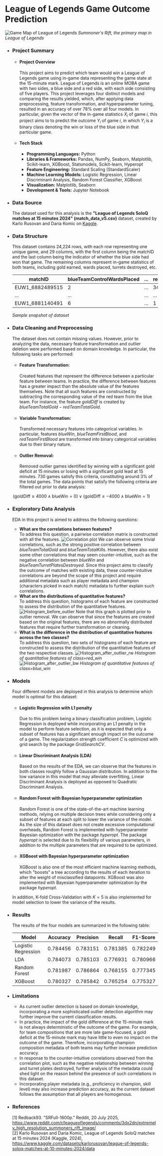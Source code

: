 # League of Legends Game Outcome Prediction
![Game Map of League of Legends](assets/SR.jpg)
*Summoner's Rift, the primary map in League of Legends*

- ### Project Summary
  - #### Project Overview
    This project aims to predict which team would win a League of Legends game using in-game data representing the game state at the 15-minute mark. League of Legends is an online MOBA game with two sides, a blue side and a red side, with each side consisting of five players. This project leverages four distinct models and comparing the results yielded, which, after applying data preprocessing, feature transformation, and hyperparameter tuning, resulted in an accuracy of over 78% over all four models. In particular, given the vector of the in-game statistics $X_i$ of game $i$, this project aims to to predict the outcome $Y_i$ of game $i$, in which $Y_i$ is a binary class denoting the win or loss of the blue side in that particular game.
  - #### Tech Stack
    - **Programming Languages:** Python
    - **Libraries & Frameworks:** Pandas, NumPy, Seaborn, Matplotlib, Scikit-learn, XGBoost, Statsmodels, Scikit-learn, Hyperopt
    - **Feature Engineering:** Standard Scaling (StandardScaler)
    - **Machine Learning Models:** Logistic Regression, Linear Discriminant Analysis, Random Forest Classifier, XGBoost
    - **Visualization:** Matplotlib, Seaborn
    - **Development & Tools:** Jupyter Notebook

- ### Data Source
  The dataset used for this analysis is the **"League of Legends SoloQ matches at 15 minutes 2024" (match_data_v5.csv)** dataset, created by Karlo Rusovan and Daria Komic on [Kaggle](https://www.kaggle.com/datasets/karlorusovan/league-of-legends-soloq-matches-at-10-minutes-2024/data).

- ### Data Structure
  This dataset contains 24,224 rows, with each row representing one unique game, and 29 columns, with the first column being the matchID and the last column being the indicator of whether the blue side had won that game. The remaining columns represent in-game statistics of both teams, including gold earned, wards placed, turrets destroyed, etc.

  |matchID|blueTeamControlWardsPlaced|...|redTeamControlWardsPlaced|...|blueWin|
  |-------|--------------------------|---|-------------------------|---|-------|
  |EUW1_6882489515|2|...|34|...|1|
  |...|...|...|...|...|
  |EUW1_6881140491|6|...|1|...|1|

  *Sample snapshot of dataset*

- ### Data Cleaning and Preprocessing
  The dataset does not contain missing values. However, prior to analyzing the data, necessary feature transformation and outlier deletion were performed based on domain knowledge. In particular, the following tasks are performed:

  - #### Feature Transformation:
    Created features that represent the difference between a particular feature between teams. In practice, the difference between features has a greater impact than the absolute value of the features themselves. Note that all such features are constructed by subtracting the corresponding value of the red team from the blue team. 
    For instance, the feature $goldDiff$ is created by $blueTeamTotalGold - redTeamTotalGold$.
  - #### Variable Transformation:
    Transformed necessary features into categorical variables. In particular, features $blueWin$, $blueTeamFirstBlood$, and $redTeamFirstBlood$ are transformed into binary categorical variables due to their binary nature.
  - #### Outlier Removal:
    Removed outlier games identified by winning with a significant gold deficit at 15 minutes or losing with a significant gold lead at 15 minutes. 730 games satisfy this criteria, constituting around 3% of the total games. The data points that satisfy the following criteria are filtered out prior to data analysis:
    
$$
\left( \text{goldDiff} \geq 4000 \land \text{blueWin} = 0 \right) \lor \left( \text{goldDiff} \leq -4000 \land \text{blueWin} = 1 \right)
$$

- ### Exploratory Data Analysis
  EDA in this project is aimed to address the following questions:

  - **What are the correlations between features?** \
    To address this question, a pairwise correlation matrix is constructed with all the features.
    ![Correlation plot](assets/cor.png)
    We can observe some trivial correlations, such as the strong positive correlation between $blueTeamTotalGold$ and $blueTeamTotalKills$. However, there also exist some other correlations that may seem counter-intuitive, such as the negative correlation between $blueWin$ and $blueTeamTurretPlatesDestroyed$. Since this project aims to classify the outcome of matches with existing data, these counter-intuitive correlations are beyond the scope of this project and require additional metadata such as player metadata and champion (characters picked in each match) metadata to further explain such correlations. 
  - **What are the distributions of quantitative features?** \
    To address this question, histograms of each feature are constructed to assess the distribution of the quantitative features.
    ![Histogram_before_outlier](assets/pre.png)
    Note that this graph is plotted prior to outlier removal. We can observe that since the features are created based on the original features, there are no abnormally distributed features that require further transformation or cleaning.
  - **What is the difference in the distribution of quantitative features across the two classes?** \
    To address this question, two sets of histograms of each feature are constructed to assess the distribution of the quantitative features of the two respective classes.
    ![Histogram_after_outlier_rw](assets/post_rw.png)
    *Histogram of quantitative features of class=red_win*
    ![Histogram_after_outlier_bw](assets/post_bw.png)
    *Histogram of quantitative features of class=blue_win*
- ### Models
  Four different models are deployed in this analysis to determine which model is optimal for this dataset:
  - #### Logistic Regression with L1 penalty
    Due to this problem being a binary classification problem, Logistic Regression is deployed while incorporating an L1 penalty in the model to perform feature selection, as it is expected that only a subset of features has a significant enough impact on the outcome of a game. The regularization strength coefficient $C$ is optimized with grid search by the package *GridSearchCV*.
  - #### Linear Discriminant Analysis (LDA)
    Based on the results of the EDA, we can observe that the features in both classes roughly follow a Gaussian distribution. In addition to the low variance in this model that may alleviate overfitting, Linear Discriminant Analysis is deployed as opposed to Quadratic Discriminant Analysis.
  - #### Random Forest with Bayesian hyperparameter optimization
    Random Forest is one of the state-of-the-art machine learning methods, relying on multiple decision trees while considering only a subset of features at each split to lower the variance of the model. As the size of this dataset does not create excessive computational overheads, Random Forest is implemented with hyperparameter Bayesian optimization with the package *hyperopt*. The package _hyperopt_ is selected due to its flexibility of various parameters, in addition to the multiple parameters that are required to be optimized. 
  - #### XGBoost with Bayesian hyperparameter optimization
    XGBoost is also one of the most efficient machine learning methods, which "boosts" a tree according to the results of each iteration to alter the weight of misclassified datapoints. XGBoost was also implemented with Bayesian hyperparameter optimization by the package *hyperopt*.

  In addition, K-fold Cross-Validation with $K = 5$ is also implemented for model selection to lower the variance of the results.

- ### Results
  The results of the four models are summarized in the following table:

  |Model|Accuracy|Precision|Recall|F1-Score|
  |-----|--------|---------|------|--------|
  |Logistic Regression|0.784456|0.783151|0.781385|0.782249|
  |LDA|0.784073|0.785103|0.776931|0.780966|
  |Random Forest|0.781987|0.786864|0.768155|0.777345|
  |XGBoost|0.780327|0.785842|0.765254|0.775327|

- ### Limitations
  - As current outlier detection is based on domain knowledge, incorporating a more sophisticated outlier detection algorithm may further improve the current classification results.
  - In practice, the impact of the gold difference at the 15-minute mark is not always deterministic of the outcome of the game. For example, for team compositions that are more late game-focused, a gold deficit at the 15-minute mark may have little to even no impact on the outcome of the game. Therefore, incorporating champion composition metadata of both teams may further increase prediction accuracy.
  - In response to the counter-intuitive correlations observed from the correlation plot, such as the negative relationship between winning and turret plates destroyed, further analysis of the metadata could shed light on the reason behind the presence of such correlations in this dataset. 
  - Incorporating player metadata (e.g., proficiency in champion, skill level) may also increase prediction accuracy, as the current dataset follows the assumption that all players are homogenous. 

- ### References

  [1] Redback93. "SRFull-1600p." Reddit, 20 July 2025, https://www.reddit.com/r/leagueoflegends/comments/3dx2dn/extremely_high_resolution_summoners_rift_image/ \
  [2] Karlo Rusovan and Daria Komic, League of Legends SoloQ matches at 15 minutes 2024 (Kaggle, 2024), https://www.kaggle.com/datasets/karlorusovan/league-of-legends-soloq-matches-at-10-minutes-2024/data

